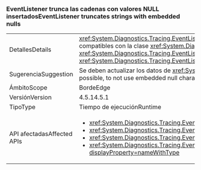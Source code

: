 ### <a name="eventlistener-truncates-strings-with-embedded-nulls"></a><span data-ttu-id="9af29-101">EventListener trunca las cadenas con valores NULL insertados</span><span class="sxs-lookup"><span data-stu-id="9af29-101">EventListener truncates strings with embedded nulls</span></span>

|   |   |
|---|---|
|<span data-ttu-id="9af29-102">Detalles</span><span class="sxs-lookup"><span data-stu-id="9af29-102">Details</span></span>|<span data-ttu-id="9af29-103"><xref:System.Diagnostics.Tracing.EventListener?displayProperty=name> trunca las cadenas con valores NULL incrustados.</span><span class="sxs-lookup"><span data-stu-id="9af29-103"><xref:System.Diagnostics.Tracing.EventListener?displayProperty=name> truncates strings with embedded nulls.</span></span> <span data-ttu-id="9af29-104">Los caracteres NULL no son compatibles con la clase <xref:System.Diagnostics.Tracing.EventSource?displayProperty=name>.</span><span class="sxs-lookup"><span data-stu-id="9af29-104">Null characters are not supported by the <xref:System.Diagnostics.Tracing.EventSource?displayProperty=name> class.</span></span> <span data-ttu-id="9af29-105">El cambio solo afecta a las aplicaciones que usan <xref:System.Diagnostics.Tracing.EventListener?displayProperty=name> para leer datos <xref:System.Diagnostics.Tracing.EventSource?displayProperty=name> en proceso y que utilizan caracteres NULL como delimitadores.</span><span class="sxs-lookup"><span data-stu-id="9af29-105">The change only affects apps that use <xref:System.Diagnostics.Tracing.EventListener?displayProperty=name> to read <xref:System.Diagnostics.Tracing.EventSource?displayProperty=name> data in process and that use null characters as delimiters.</span></span>|
|<span data-ttu-id="9af29-106">Sugerencia</span><span class="sxs-lookup"><span data-stu-id="9af29-106">Suggestion</span></span>|<span data-ttu-id="9af29-107">Se deben actualizar los datos de <xref:System.Diagnostics.Tracing.EventSource?displayProperty=name>, si es posible, para que no usen valores NULL insertados.</span><span class="sxs-lookup"><span data-stu-id="9af29-107"><xref:System.Diagnostics.Tracing.EventSource?displayProperty=name> data should be updated, if possible, to not use embedded null characters.</span></span>|
|<span data-ttu-id="9af29-108">Ámbito</span><span class="sxs-lookup"><span data-stu-id="9af29-108">Scope</span></span>|<span data-ttu-id="9af29-109">Borde</span><span class="sxs-lookup"><span data-stu-id="9af29-109">Edge</span></span>|
|<span data-ttu-id="9af29-110">Versión</span><span class="sxs-lookup"><span data-stu-id="9af29-110">Version</span></span>|<span data-ttu-id="9af29-111">4.5.1</span><span class="sxs-lookup"><span data-stu-id="9af29-111">4.5.1</span></span>|
|<span data-ttu-id="9af29-112">Tipo</span><span class="sxs-lookup"><span data-stu-id="9af29-112">Type</span></span>|<span data-ttu-id="9af29-113">Tiempo de ejecución</span><span class="sxs-lookup"><span data-stu-id="9af29-113">Runtime</span></span>|
|<span data-ttu-id="9af29-114">API afectadas</span><span class="sxs-lookup"><span data-stu-id="9af29-114">Affected APIs</span></span>|<ul><li><xref:System.Diagnostics.Tracing.EventListener.%23ctor?displayProperty=nameWithType></li><li><xref:System.Diagnostics.Tracing.EventListener.EnableEvents(System.Diagnostics.Tracing.EventSource,System.Diagnostics.Tracing.EventLevel)?displayProperty=nameWithType></li><li><xref:System.Diagnostics.Tracing.EventListener.EnableEvents(System.Diagnostics.Tracing.EventSource,System.Diagnostics.Tracing.EventLevel,System.Diagnostics.Tracing.EventKeywords)?displayProperty=nameWithType></li><li><xref:System.Diagnostics.Tracing.EventListener.EnableEvents(System.Diagnostics.Tracing.EventSource,System.Diagnostics.Tracing.EventLevel,System.Diagnostics.Tracing.EventKeywords,System.Collections.Generic.IDictionary{System.String,System.String})?displayProperty=nameWithType></li></ul>|

